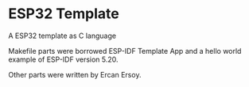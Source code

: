 # ESP32 Template

A ESP32 template as C language

Makefile parts were borrowed ESP-IDF Template App and a hello world example of ESP-IDF version 5.20.

Other parts were written by Ercan Ersoy.
